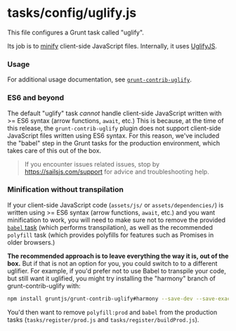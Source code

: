 # tasks/config/uglify.js

This file configures a Grunt task called "uglify".

Its job is to [minify](https://en.wikipedia.org/wiki/Minification_(programming)) client-side JavaScript files.  Internally, it uses [UglifyJS](https://www.npmjs.com/package/uglifyjs).

### Usage

For additional usage documentation, see [`grunt-contrib-uglify`](https://npmjs.com/package/grunt-contrib-uglify).

### ES6 and beyond

The default "uglify" task _cannot_ handle client-side JavaScript written with >= ES6 syntax (arrow functions, `await`, etc.)  This is because, at the time of this release, the `grunt-contrib-uglify` plugin does not support client-side JavaScript files written using ES6 syntax.  For this reason, we've included the "babel" step in the Grunt tasks for the production environment, which takes care of this out of the box.

> If you encounter issues related issues, stop by https://sailsjs.com/support for advice and troubleshooting help.


### Minification without transpilation

If your client-side JavaScript code (`assets/js/` or `assets/dependencies/`) is written using >= ES6 syntax (arrow functions, `await`, etc.) and you want minification to work, you will need to make sure not to remove the provided [`babel` task]() (which performs transpilation), as well as the recommended `polyfill` task (which provides polyfills for features such as Promises in older browsers.)

**The recommended approach is to leave everything the way it is, out of the box.**  But if that is not an option for you, you could switch to to a different uglifier.  For example, if you'd prefer not to use Babel to transpile your code, but still want it uglified, you might try installing the "harmony" branch of grunt-contrib-uglify with:

```bash
npm install gruntjs/grunt-contrib-uglify#harmony --save-dev --save-exact
```

You'd then want to remove `polyfill:prod` and `babel` from the production tasks (`tasks/register/prod.js` and `tasks/register/buildProd.js`).

<docmeta name="displayName" value="uglify.js">
